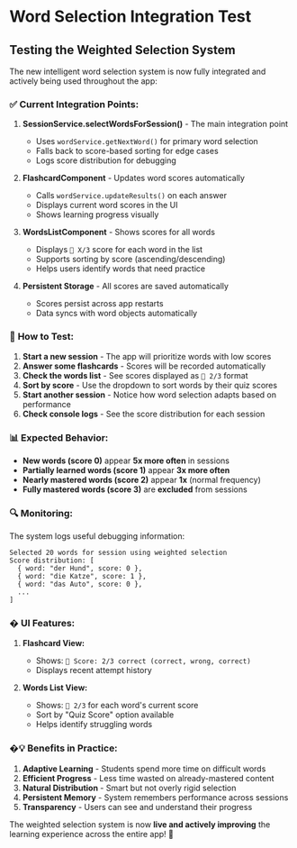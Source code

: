 # Word Selection Integration Test

## Testing the Weighted Selection System

The new intelligent word selection system is now fully integrated and actively being used throughout the app:

### ✅ **Current Integration Points:**

1. **SessionService.selectWordsForSession()** - The main integration point
   - Uses `wordService.getNextWord()` for primary word selection
   - Falls back to score-based sorting for edge cases
   - Logs score distribution for debugging

2. **FlashcardComponent** - Updates word scores automatically
   - Calls `wordService.updateResults()` on each answer
   - Displays current word scores in the UI
   - Shows learning progress visually

3. **WordsListComponent** - Shows scores for all words
   - Displays `🎲 X/3` score for each word in the list
   - Supports sorting by score (ascending/descending)
   - Helps users identify words that need practice

4. **Persistent Storage** - All scores are saved automatically
   - Scores persist across app restarts
   - Data syncs with word objects automatically

### 🎯 **How to Test:**

1. **Start a new session** - The app will prioritize words with low scores
2. **Answer some flashcards** - Scores will be recorded automatically
3. **Check the words list** - See scores displayed as `🎲 2/3` format
4. **Sort by score** - Use the dropdown to sort words by their quiz scores
5. **Start another session** - Notice how word selection adapts based on performance
6. **Check console logs** - See the score distribution for each session

### 📊 **Expected Behavior:**

- **New words (score 0)** appear **5x more often** in sessions
- **Partially learned words (score 1)** appear **3x more often**  
- **Nearly mastered words (score 2)** appear **1x** (normal frequency)
- **Fully mastered words (score 3)** are **excluded** from sessions

### 🔍 **Monitoring:**

The system logs useful debugging information:
```
Selected 20 words for session using weighted selection
Score distribution: [
  { word: "der Hund", score: 0 },
  { word: "die Katze", score: 1 },
  { word: "das Auto", score: 0 },
  ...
]
```

### � **UI Features:**

1. **Flashcard View:**
   - Shows: `🎯 Score: 2/3 correct (correct, wrong, correct)`
   - Displays recent attempt history
   
2. **Words List View:**
   - Shows: `🎲 2/3` for each word's current score
   - Sort by "Quiz Score" option available
   - Helps identify struggling words

### �💡 **Benefits in Practice:**

1. **Adaptive Learning** - Students spend more time on difficult words
2. **Efficient Progress** - Less time wasted on already-mastered content
3. **Natural Distribution** - Smart but not overly rigid selection
4. **Persistent Memory** - System remembers performance across sessions
5. **Transparency** - Users can see and understand their progress

The weighted selection system is now **live and actively improving** the learning experience across the entire app! 🚀
